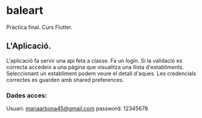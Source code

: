# baleart

Pràctica final. Curs Flutter.

## L'Aplicació.

L'aplicació fa servir una api feta a classe.
Fa un login.
Si la validació es correcta accedeix a una pàgina que visualitza una llista d'establiments.
Seleccionant un establiment podem veure el detall d'aques.
Les credencials correctes es guarden amb shared preferences.

### Dades acces:
Usuari: mariaarbona45@gmail.com
password: 12345678